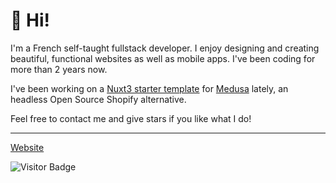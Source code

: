 # 👋 Hi!

I'm a French self-taught fullstack developer. I enjoy designing and creating beautiful, functional websites as well as mobile apps. I've been coding for more than 2 years now.

I've been working on a [Nuxt3 starter template](https://github.com/florian-lefebvre/nuxt3-starter-medusa) for [Medusa](https://medusajs.com/) lately, an headless Open Source Shopify alternative.

Feel free to contact me and give stars if you like what I do!

---

[Website](https://florian-lefebvre.dev)

<div height="20"></div>

![Visitor Badge](https://visitor-badge.laobi.icu/badge?page_id=florian-lefebvre&title=Visitors)
